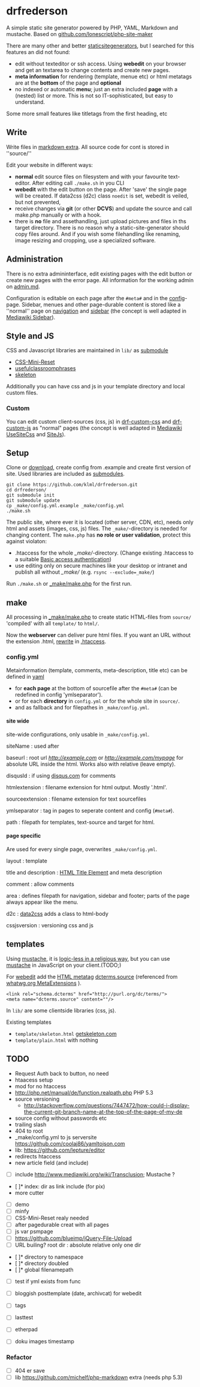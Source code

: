 drfrederson
=====

A simple static site generator powered by PHP, YAML, Markdown and mustache. Based on [github.com/lonescript/php-site-maker](http://github.com/lonescript/php-site-maker)


There are many other and better [staticsitegenerators](http://staticsitegenerators.net), but I searched for this features an did not found:

* edit without texteditor or ssh access. Using __webedit__ on your browser and get an textarea to change contents and create new pages.
* __meta information__ for rendering (template, menue etc) or html metatags are at the __bottom__ of the page and __optional__
* no indexed or automatic __menu__; just an extra included __page__ with a (nested) list or more. This is not so IT-sophisticated, but easy to understand.

Some more small features like titletags from the first heading, etc

## Write

Write files in [markdown extra](http://michelf.ca/projects/php-markdown/extra/).
All source code for cont is stored in ''source/''

Edit your website in different ways:

* __normal__ edit source files on filesystem and with your favourite text-editor. After editing call `./make.sh` in you CLI
* __webedit__ with the edit button on the page. After 'save' the single page will be created.  If data2css (d2c) class `noedit` is set, webedit is veiled, but not prevented,
* receive changes via __git__ (or other __DCVS__) and update the source and call make.php manually or with a hook.
* there is __no__ file and assethandling, just upload pictures and files in ths target directory. There is no reason why a static-site-generator should copy files around. And if you wish some filehandling like renaming, image resizing and cropping, use a specialized software.


## Administration

There is no extra admininterface, edit existing pages with the edit button or create new pages with the error page. All information for the working admin on [admin.md](source/admin.md).

Configuration is editable on each page after the `#meta#` and in the [config](config)-page.
Sidebar, menues and other page-durable content is stored like a ''normal'' page on [navigation](source/area/navigation.md) and [sidebar](source/area/sidebar.md) (the concept is well adapted in [Mediawiki Sidebar](https://www.mediawiki.org/wiki/Manual:Interface/Sidebar)).

## Style and JS

CSS and Javascript libraries are maintained in `lib/` as [submodule](http://git-scm.com/book/en/Git-Tools-Submodules)

* [CSS-Mini-Reset](https://github.com/vladocar/CSS-Mini-Reset/)
* [usefulclassroomphrases](https://github.com/klml/usefulclassroomphrases)
* [skeleton](https://github.com/dhg/Skeleton)

Additionally you can have css and js in your template directory and local custom files.

### Custom

You can edit custom client-sources (css, js) in [drf-custom-css](source/drf-custom-css.css) and [drf-custom-js](source/drf-custom-js.js) as "normal" pages
(the concept is well adapted in [Mediawiki UseSiteCss](https://www.mediawiki.org/wiki/Manual:$wgUseSiteCss) and [SiteJs](https://www.mediawiki.org/wiki/Manual:%24wgUseSiteJs)).


## Setup

Clone or [download](https://github.com/klml/drfrederson/archive/master.zip), create config from .example and create first version of site.
Used libraries are included as [submodules](http://git-scm.com/book/en/Git-Tools-Submodules).

```
git clone https://github.com/klml/drfrederson.git
cd drfrederson/
git submodule init
git submodule update 
cp _make/config.yml.example _make/config.yml
./make.sh
```


The public site, where ever it is located (other server, CDN, etc), needs only html and assets (images, css, js) files.
The `_make/`-directory is needed for changing content. The `make.php` has **no role or user validation**, protect this against violaton:

* .htaccess for the whole *_make/*-directory. (Change existing .htaccess to a suitable [Basic access authentication](http://en.wikipedia.org/wiki/Basic_access_authentication))
* use editing only on secure machines like your desktop or intranet and publish all without *_make/* (e.g. `rsync --exclude=_make/`)

Run `./make.sh` or [_make/make.php](_make/make.php) for the first run.


## make

All processing in [_make/make.php](_make/make.php) to create static HTML-files from `source/` 'compiled' with all `template/` to `html/`.

Now the __webserver__ can deliver pure html files. If you want an URL without the extension .html, [rewrite](http://stackoverflow.com/questions/10245032/url-rewrite-remove-html/10279744#10279744) in [.htaccess](.htaccess).

### config.yml

Metainformation (template, comments, meta-description, title etc) can be defined in [yaml](http://www.yaml.org/spec/1.2/spec.html)

* for __each page__ at the bottom of sourcefile after the `#meta#` (can be redefined in config 'ymlseparator').
* or for each __directory__ in `config.yml` or for the whole site in `source/`.
* and as fallback and for filepathes in `_make/config.yml`.

#### site wide

site-wide configurations, only usable in `_make/config.yml`.

siteName
: used after  

baseurl
: root url *http://example.com* or *http://example.com/mypage* for absolute URL inside the html. Works also with relative (leave empty).

disqusId
: if using [disqus.com](http://disqus.com/) for comments

htmlextension
: filename extension for html output. Mostly '.html'.

sourceextension
: filename extension for text sourcefiles

ymlseparator
: tag in pages to seperate content and config (`#meta#`).

path
: filepath for templates, text-source and target for html.

#### page specific

Are used for every single page, overwrites `_make/config.yml`.

layout
: template

title and description
: [HTML Title Element](https://developer.mozilla.org/en-US/docs/Web/HTML/Element/title) and meta description

comment
: allow comments

area
: defines filepath for navigation, sidebar and footer; parts of the page always appear like the menu.

d2c
: [data2css](http://umija.org/howto:data2css) adds a class to html-body

cssjsversion
: versioning css and js


## templates

Using [mustache](https://github.com/bobthecow/mustache.php), it is [logic-less in a religious way](http://upstatement.com/blog/2013/10/comparing-php-template-languages-for-wordpresss/), but you can use [mustache](http://mustache.github.io/) in JavaScript on your client.(TODO;)


For [webedit](#Write) add the [HTML metatag](http://www.w3.org/wiki/HTML/Elements/meta) [dcterms.source](http://dublincore.org/documents/dcmi-terms/#terms-source) (referenced from [whatwg.org MetaExtensions](http://wiki.whatwg.org/wiki/MetaExtensions#Registered_Extensions) ).

```
<link rel="schema.dcterms" href="http://purl.org/dc/terms/">
<meta name="dcterms.source" content=""/>
```

In  `lib/` are some clientside libraries (css, js).

Existing templates

* `template/skeleton.html` [getskeleton.com](http://www.getskeleton.com)
* `template/plain.html` with nothing


## TODO

- Request Auth back to button, no need
- htaacess setup
- mod for no htaccess
- http://php.net/manual/de/function.realpath.php PHP 5.3
- source versioning
  - http://stackoverflow.com/questions/7447472/how-could-i-display-the-current-git-branch-name-at-the-top-of-the-page-of-my-de
- source config without passwords etc
- trailing slash
- 404 to root
- _make/config.yml to js serversite https://github.com/coolaj86/yamltojson.com
- lib: https://github.com/lepture/editor
- redirects htaccess
- new article field (and include)
- [ ] include http://www.mediawiki.org/wiki/Transclusion; Mustache ?
- [ ]* index: dir as link include (for pix)
- more cutter
- [ ] demo
- [ ] minfy
- [ ] CSS-Mini-Reset realy needed
- [ ] after pagedurable creat with all pages
- [ ] js var psmpage
- [ ] https://github.com/blueimp/jQuery-File-Upload
- [ ] URL builing? root dir : absolute relative only one dir
- [ ]* directory to namespace
- [ ]* directory doubled
- [ ]* global filenamepath
- [ ] test if yml exists from func
- [ ] bloggish posttemplate (date, archivcat) for webedit
- [ ] tags
- [ ] lasttest
- [ ] etherpad
- [ ] doku images timestamp


### Refactor

- [ ] 404 er save
- [ ] lib https://github.com/michelf/php-markdown extra (needs php 5.3)
